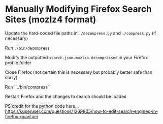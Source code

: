 
# Manually Modifying Firefox Search Sites (mozlz4 format)

Update the hard-coded file paths in `./decompress.py` and `./compress.py` (if necessary)

Run `./bin/decompress` 

Modify the outputted `search.json.mozlz4.decompressed` in your Firefox profile folder

Close Firefox (not certain this is necessary but probably better safe than sorry)

Run ``./bin/compress`

Restart Firefox and the changes to search should be loaded



PS credit for the python code here...
https://superuser.com/questions/1269805/how-to-edit-search-engines-in-firefox-quantum
